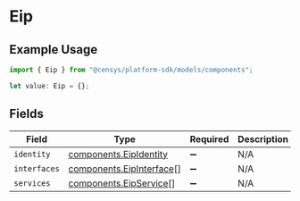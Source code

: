 # Eip

## Example Usage

```typescript
import { Eip } from "@censys/platform-sdk/models/components";

let value: Eip = {};
```

## Fields

| Field                                                                | Type                                                                 | Required                                                             | Description                                                          |
| -------------------------------------------------------------------- | -------------------------------------------------------------------- | -------------------------------------------------------------------- | -------------------------------------------------------------------- |
| `identity`                                                           | [components.EipIdentity](../../models/components/eipidentity.md)     | :heavy_minus_sign:                                                   | N/A                                                                  |
| `interfaces`                                                         | [components.EipInterface](../../models/components/eipinterface.md)[] | :heavy_minus_sign:                                                   | N/A                                                                  |
| `services`                                                           | [components.EipService](../../models/components/eipservice.md)[]     | :heavy_minus_sign:                                                   | N/A                                                                  |